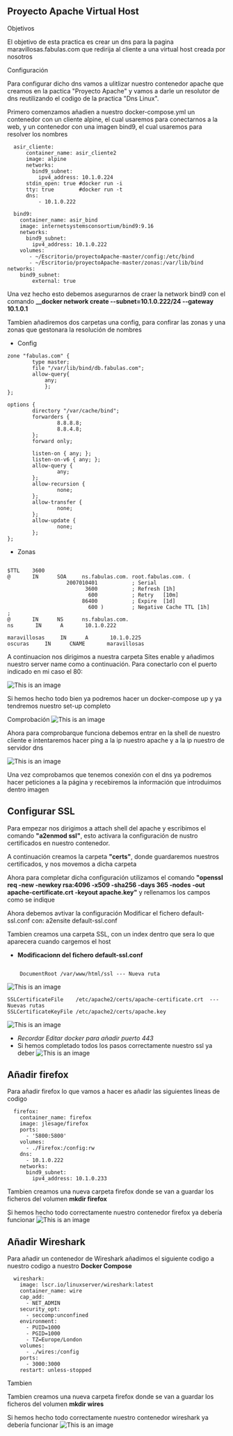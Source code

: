 ## Proyecto Apache Virtual Host

Objetivos

El objetivo de esta practica es crear un dns para la pagina maravillosas.fabulas.com que redirija al cliente a una virtual host creada por nosotros

Configuración

Para configurar dicho dns vamos a ulitlizar nuestro contenedor apache que creamos en la pactica "Proyecto Apache" y vamos a darle un resolutor de dns reutilizando el codigo de la practica "Dns Linux".

Primero comenzamos añadien a nuestro docker-compose.yml un contenedor con un cliente alpine, el cual usaremos para conectarnos a la web, y un contenedor con una imagen bind9, el cual usaremos para resolver los nombres
```
  asir_cliente:
      container_name: asir_cliente2
      image: alpine
      networks:
        bind9_subnet:
          ipv4_address: 10.1.0.224
      stdin_open: true #docker run -i
      tty: true        #docker run -t
      dns:
          - 10.1.0.222

  bind9:
    container_name: asir_bind
    image: internetsystemsconsortium/bind9:9.16
    networks:
      bind9_subnet:
        ipv4_address: 10.1.0.222
    volumes:
       - ~/Escritorio/proyectoApache-master/config:/etc/bind
       - ~/Escritorio/proyectoApache-master/zonas:/var/lib/bind
networks:
    bind9_subnet:
        external: true
 ```
Una vez hecho esto debemos asegurarnos de craer la network bind9 con el comando **__docker network create --subnet=10.1.0.222/24 --gateway 10.1.0.1**

Tambien añadiremos dos carpetas una config, para confirar las zonas y una zonas que gestonara la resolución de nombres

- Config
```
zone "fabulas.com" {
        type master;
        file "/var/lib/bind/db.fabulas.com";
        allow-query{
            any;
            };
};
```
```
options {
        directory "/var/cache/bind";
        forwarders {
                8.8.8.8;
                8.8.4.8;
        };
        forward only;

        listen-on { any; };
        listen-on-v6 { any; };
        allow-query {
                any;
        };
        allow-recursion {
                none;
        };
        allow-transfer {
                none;
        };
        allow-update {
                none;
        };
};
```  
- Zonas
```

$TTL    3600
@       IN      SOA     ns.fabulas.com. root.fabulas.com. (
                   2007010401           ; Serial
                         3600           ; Refresh [1h]
                          600           ; Retry   [10m]
                        86400           ; Expire  [1d]
                          600 )         ; Negative Cache TTL [1h]
;
@       IN      NS      ns.fabulas.com.
ns       IN      A       10.1.0.222

maravillosas     IN      A       10.1.0.225
oscuras     IN      CNAME       maravillosas
```
A continuacion nos dirigimos a nuestra carpeta Sites enable y añadimos nuestro server name como a continuación. Para conectarlo con el puerto indicado en mi caso el 80:

![This is an image](https://github.com/Jacobo1234556/Instalacion_de_Apache_Virtual-Host/blob/main/imagenes/Captura%20de%20pantalla%20de%202022-11-17%2019-59-57.png)


Si hemos hecho todo bien ya podremos hacer un docker-compose up y ya tendremos nuestro set-up completo

Comprobación
![This is an image](https://github.com/Jacobo1234556/Instalacion_de_Apache_Virtual-Host/blob/main/imagenes/Captura%20desde%202022-11-17%2020-21-43.png)

Ahora para comprobarque funciona debemos entrar en la shell de nuestro cliente e intentaremos hacer ping a la ip nuestro apache y a la ip nuestro de servidor dns


![This is an image](https://github.com/Jacobo1234556/Instalacion_de_Apache_Virtual-Host/blob/main/imagenes/Captura%20desde%202022-11-17%2020-01-05.png)

Una vez comprobamos que tenemos conexión con el dns ya podremos hacer peticiones a la página y recebiremos la información que introduimos dentro imagen

## Configurar SSL

Para empezar nos dirigimos a  attach shell del apache y escribimos el comando **__"a2enmod ssl"__**, esto activara la configuración de nustro certificados en nuestro contenedor.

A continuación creamos la carpeta **__"certs"__**, donde guardaremos nuestros certificados, y nos movemos a dicha carpeta  

Ahora para completar dicha configuración  utilizamos el comando **__"openssl req -new -newkey rsa:4096 -x509 -sha256 -days 365 -nodes -out apache-certificate.crt -keyout apache.key"__** y rellenamos los campos como se indique

Ahora debemos avtivar la configuración Modificar el fichero default-ssl.conf con:
a2ensite default-ssl.conf

Tambien creamos una carpeta SSL, con un index dentro que sera lo que aparecera cuando cargemos el host

- **Modificacionn del fichero default-ssl.conf**

```

    DocumentRoot /var/www/html/ssl --- Nueva ruta
```
    
![This is an image](https://github.com/Jacobo1234556/Instalacion_de_Apache_Virtual-Host/blob/main/imagenes/Captura%20de%20pantalla%20de%202022-11-23%2019-52-11.png)

    SSLCertificateFile    /etc/apache2/certs/apache-certificate.crt  --- Nuevas rutas
    SSLCertificateKeyFile /etc/apache2/certs/apache.key
    
![This is an image](https://github.com/Jacobo1234556/Instalacion_de_Apache_Virtual-Host/blob/main/imagenes/Captura%20de%20pantalla%20de%202022-11-23%2019-52-42.png)

-  *Recordar Editar docker para añadir puerto 443*
- Si hemos completado todos los pasos correctamente nuestro ssl ya deber
![This is an image](https://github.com/Jacobo1234556/Instalacion_de_Apache_Virtual-Host/blob/main/imagenes/Captura%20de%20pantalla%20de%202022-11-23%2020-29-40.png)

## Añadir firefox

Para añadir firefox lo que vamos a hacer es añadir las siguientes lineas de codigo
```
  firefox:
    container_name: firefox
    image: jlesage/firefox
    ports:
      - '5800:5800'
    volumes:
      - ./Firefox:/config:rw
    dns:
      - 10.1.0.222
    networks:
      bind9_subnet:
        ipv4_address: 10.1.0.233
 ```
 Tambien creamos una nueva carpeta firefox donde se van a guardar los ficheros del volumen
 **__mkdir firefox__**
 
 Si hemos hecho todo correctamente nuestro contenedor firefox ya debería funcionar
 ![This is an image](https://github.com/Jacobo1234556/Instalacion_de_Apache_Virtual-Host/blob/main/imagenes/Captura%20desde%202022-11-24%2016-38-58.png)

## Añadir Wireshark

Para añadir un contenedor de Wireshark añadimos el siguiente codigo a nuestro codigo a nuestro **__Docker Compose__**

```
  wireshark:
    image: lscr.io/linuxserver/wireshark:latest
    container_name: wire
    cap_add:
      - NET_ADMIN
    security_opt:
      - seccomp:unconfined 
    environment:
      - PUID=1000
      - PGID=1000
      - TZ=Europe/London
    volumes:
      - ./wires:/config
    ports:
      - 3000:3000
    restart: unless-stopped
```
Tambien

 Tambien creamos una nueva carpeta firefox donde se van a guardar los ficheros del volumen
 **__mkdir wires__**
 
 Si hemos hecho todo correctamente nuestro contenedor wireshark ya debería funcionar
 ![This is an image](https://github.com/Jacobo1234556/Instalacion_de_Apache_Virtual-Host/blob/main/imagenes/Captura%20desde%202022-11-24%2017-59-15.png)
